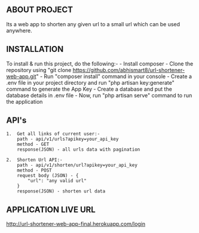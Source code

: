 ## ABOUT PROJECT

Its a web app to shorten any given url to a small url which can be used anywhere.

## INSTALLATION

To install & run this project, do the following:-
    - Install composer
    - Clone the repository using "git clone https://github.com/abhismart8/url-shortener-web-app.git"
    - Run "composer install" command in your console
    - Create a .env file in your project directory and run "php artisan key:generate" command to generate   the App Key
    - Create a database and put the database details in .env file
    - Now, run "php artisan serve" command to run the application

## API's
    1.  Get all links of current user:-
        path - api/v1/urls?apikey=your_api_key
        method - GET
        response(JSON) - all urls data with pagination

    2.  Shorten Url API:-
        path - api/v1/shorten/url?apikey=your_api_key
        method - POST
        request body (JSON) - {
            "url": "any valid url"
        }
        response(JSON) - shorten url data

## APPLICATION LIVE URL
http://url-shortener-web-app-final.herokuapp.com/login